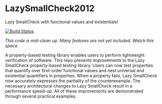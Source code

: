 LazySmallCheck2012
==================

Lazy SmallCheck with functional values and existentials!

[![Build Status](https://secure.travis-ci.org/UoYCS-plasma/LazySmallCheck2012.png)](http://travis-ci.org/UoYCS-plasma/LazySmallCheck2012)

_This code is mid-clean up. Many features are not yet
included. Watch this space._

A property-based testing library enables users to perform
lightweight verification of software. This repo presents
improvements to the Lazy SmallCheck property-based testing
library. Users can now test properties that quantify over 
first-order functional values and nest universal and
existential quantifiers in properties. When a property 
fails, Lazy SmallCheck now accurately expresses the 
partiality of the counterexample. The necessary
architectural changes to Lazy SmallCheck result in a
performance speed-up. All of these improvements are
demonstrated through several practical examples.

